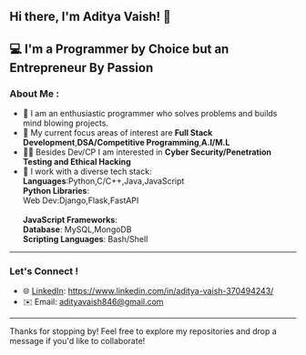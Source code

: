 ## Hi there, I'm Aditya Vaish! 👋

💻 **I'm a Programmer by Choice but an Entrepreneur By Passion**
---
### About Me :
- 🌟 I am an enthusiastic programmer who solves problems and builds mind blowing projects.
- 🚀 My current focus areas of interest are **Full Stack Development**,**DSA/Competitive Programming**,**A.I/M.L**
- 🥷🏻 Besides Dev/CP I am interested in **Cyber Security/Penetration Testing and Ethical Hacking**
- 🧰 I work with a diverse tech stack:   
  **Languages**:Python,C/C++,Java,JavaScript<br>
  **Python Libraries**:<br>
  Web Dev:Django,Flask,FastAPI <br><br>
  **JavaScript Frameworks**:<br>
  **Database**: MySQL,MongoDB<br>
  **Scripting Languages**: Bash/Shell<br>
---

### Let's Connect !

- 🌐 [LinkedIn](#): https://www.linkedin.com/in/aditya-vaish-370494243/
- ✉️ Email: adityavaish846@gmail.com  
---
Thanks for stopping by! Feel free to explore my repositories and drop a message if you'd like to collaborate!
